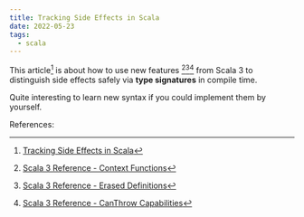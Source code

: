 ```yaml
---
title: Tracking Side Effects in Scala
date: 2022-05-23
tags:
  - scala
---
```


This article[^1] is about how to use new features [^2][^3][^4] from Scala 3 to
distinguish side effects safely via **type signatures** in compile time.

Quite interesting to learn new syntax if you could implement them by yourself.

References:

[^1]: [Tracking Side Effects in Scala](https://alexn.org/blog/2022/05/23/tracking-effects-in-scala/)
[^2]: [Scala 3 Reference - Context Functions](https://docs.scala-lang.org/scala3/reference/contextual/context-functions.html)
[^3]: [Scala 3 Reference - Erased Definitions](https://docs.scala-lang.org/scala3/reference/experimental/erased-defs.html)
[^4]: [Scala 3 Reference - CanThrow Capabilities](https://docs.scala-lang.org/scala3/reference/experimental/canthrow.html)
